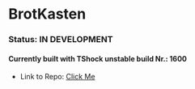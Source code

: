 # BrotKasten
### Status: **IN DEVELOPMENT**
#### Currently built with TShock unstable build Nr.: 1600
- Link to Repo: [Click Me](https://github.com/Zerif-Shinu/BrotKasten)
